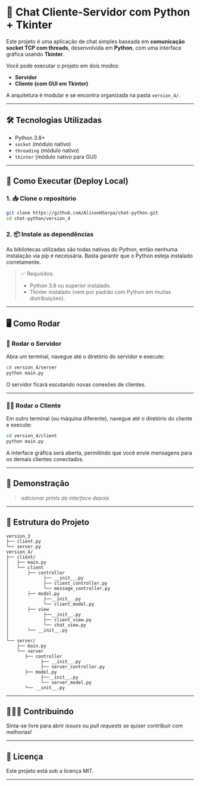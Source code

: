 # 💬 Chat Cliente-Servidor com Python + Tkinter

Este projeto é uma aplicação de chat simples baseada em **comunicação socket TCP com threads**, desenvolvida em **Python**, com uma interface gráfica usando **Tkinter**.

Você pode executar o projeto em dois modos:

* **Servidor**
* **Cliente (com GUI em Tkinter)**

A arquitetura é modular e se encontra organizada na pasta `version_4/`.

---

## 🛠️ Tecnologias Utilizadas

* Python 3.8+
* `socket` (módulo nativo)
* `threading` (módulo nativo)
* `tkinter` (módulo nativo para GUI)

---

## 🚀 Como Executar (Deploy Local)

### 1. 📥 Clone o repositório

```bash
git clone https://github.com/AlisonHSerpa/chat-python.git
cd chat-python/version_4
```

### 2. 📦 Instale as dependências

As bibliotecas utilizadas são todas nativas do Python, então nenhuma instalação via pip é necessária. Basta garantir que o Python esteja instalado corretamente.

> ✅ Requisitos:
>
> * Python 3.8 ou superior instalado.
> * Tkinter instalado (vem por padrão com Python em muitas distribuições).

---

## 🖥️ Como Rodar

### 🧠 Rodar o Servidor

Abra um terminal, navegue até o diretório do servidor e execute:

```bash
cd version_4/server
python main.py
```

O servidor ficará escutando novas conexões de clientes.

---

### 🧑‍💻 Rodar o Cliente

Em outro terminal (ou máquina diferente), navegue até o diretório do cliente e execute:

```bash
cd version_4/client
python main.py
```

A interface gráfica será aberta, permitindo que você envie mensagens para os demais clientes conectados.

---

## 📸 Demonstração

> *adicionar prints da interface depois*

---

## 📂 Estrutura do Projeto

```
version_3
├── client.py
└── server.py
version_4/
├── client/
│   ├── main.py
│   └── client
│       ├── controller
│             ├── __init__.py
│             ├── client_controller.py
│             └── message_controller.py
│       ├── model.py
│             ├──__init__.py
│             └── client_model.py
│       ├── view
│             ├──__init__.py
│             ├── client_view.py
│             └── chat_view.py
│       └── __init__.py
│
└── server/
    ├── main.py
    └── server
       ├── controller
             ├── __init__.py
             ├── server_controller.py
       ├── model.py
             ├──__init__.py
             └── server_model.py
       └── __init__.py
```

---

## 🧑‍🤝‍🧑 Contribuindo

Sinta-se livre para abrir *issues* ou *pull requests* se quiser contribuir com melhorias!

---

## 📝 Licença

Este projeto está sob a licença MIT.

---
